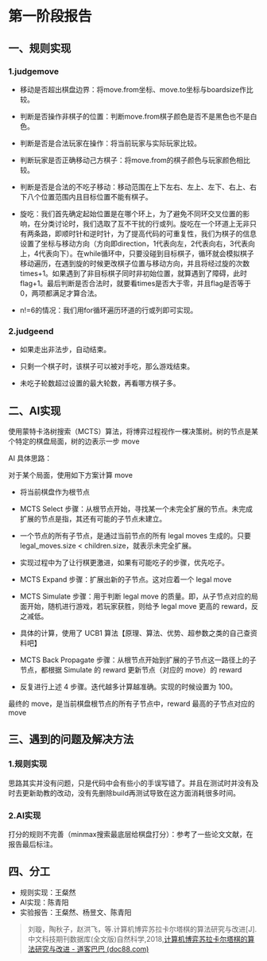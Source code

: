 # 第一阶段报告

## 一、规则实现

### 1.judgemove

* 移动是否超出棋盘边界：将move.from坐标、move.to坐标与boardsize作比较。

* 判断是否操作非棋子的位置：判断move.from棋子颜色是否不是黑色也不是白色。

* 判断是否是合法玩家在操作：将当前玩家与实际玩家比较。

* 判断玩家是否正确移动己方棋子：将move.from的棋子颜色与玩家颜色相比较。

* 判断是否是合法的不吃子移动：移动范围在上下左右、左上、左下、右上、右下八个位置范围内且目标位置不能有棋子。

* 旋吃：我们首先确定起始位置是在哪个环上，为了避免不同环交叉位置的影响，在分类讨论时，我们选取了互不干扰的行或列。旋吃在一个环道上无非只有两条路，即顺时针和逆时针，为了提高代码的可重复性，我们为棋子的信息设置了坐标与移动方向（方向即direction，1代表向左，2代表向右，3代表向上，4代表向下）。在while循环中，只要没碰到目标棋子，循环就会模拟棋子移动遍历，在遇到旋的时候更改棋子位置与移动方向，并且将经过旋的次数times+1。如果遇到了非目标棋子同时非初始位置，就算遇到了障碍，此时flag+1。最后判断是否合法时，就要看times是否大于零，并且flag是否等于0，两项都满足才算合法。

* n!=6的情况：我们用for循环遍历环道的行或列即可实现。

  

### 2.judgeend

* 如果走出非法步，自动结束。

* 只剩一个棋子时，该棋子可以被对手吃，那么游戏结束。

* 未吃子轮数超过设置的最大轮数，再看哪方棋子多。

  

## 二、AI实现

使用蒙特卡洛树搜索（MCTS）算法，将博弈过程视作一棵决策树。树的节点是某个特定的棋盘局面，树的边表示一步 move

AI 具体思路：

对于某个局面，使用如下方案计算 move

* 将当前棋盘作为根节点

* MCTS Select 步骤：从根节点开始，寻找某一个未完全扩展的节点。未完成扩展的节点是指，其还有可能的子节点未建立。

* 一个节点的所有子节点，是通过当前节点的所有 legal moves 生成的。只要 legal_moves.size < children.size，就表示未完全扩展。

* 实现过程中为了让行棋更激进，如果有可能吃子的步骤，优先吃子。

* MCTS Expand 步骤：扩展出新的子节点。这对应着一个 legal move

* MCTS Simulate 步骤：用于判断 legal move 的质量。即，从子节点对应的局面开始，随机进行游戏，若玩家获胜，则给予 legal move 更高的 reward，反之减低。

* 具体的计算，使用了 UCB1 算法【原理、算法、优势、超参数之类的自己查资料吧】

* MCTS Back Propagate 步骤：从根节点开始到扩展的子节点这一路径上的子节点，都根据 Simulate 的 reward 更新节点（对应的 move）的 reward

* 反复进行上述 4 步骤。迭代越多计算越准确。实现的时候设置为 100。

最终的 move，是当前棋盘根节点的所有子节点中，reward 最高的子节点对应的 move

## 三、遇到的问题及解决方法

### 1.规则实现

思路其实并没有问题，只是代码中会有些小的手误写错了。并且在测试时并没有及时去更新助教的改动，没有先删除build再测试导致在这方面消耗很多时间。

### 2.AI实现

打分的规则不完善（minmax搜索最底层给棋盘打分）：参考了一些论文文献，在报告最后标注。

## 四、分工

* 规则实现：王粲然
* AI实现：陈青阳
* 实验报告：王粲然、杨昱文、陈青阳

> 刘璇，陶秋子，赵洪飞，等.计算机博弈苏拉卡尔塔棋的算法研究与改进[J].中文科技期刊数据库(全文版)自然科学,2018,[计算机博弈苏拉卡尔塔棋的算法研究与改进 - 道客巴巴 (doc88.com)](https://www.doc88.com/p-3009165882898.html)



